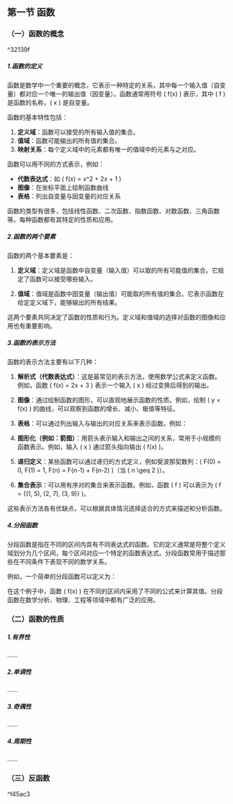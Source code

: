 ## 第一节 函数
### （一）函数的概念

^32139f

##### 1.函数的定义

函数是数学中一个重要的概念，它表示一种特定的关系，其中每一个输入值（自变量）都对应一个唯一的输出值（因变量）。函数通常用符号 \( f(x) \) 表示，其中 \( f \) 是函数的名称，\( x \) 是自变量。

函数的基本特性包括：

1. **定义域**：函数可以接受的所有输入值的集合。
2. **值域**：函数可能输出的所有值的集合。
3. **映射关系**：每个定义域中的元素都有唯一的值域中的元素与之对应。

函数可以用不同的方式表示，例如：

- **代数表达式**：如 \( f(x) = x^2 + 2x + 1 \)
- **图像**：在坐标平面上绘制函数曲线
- **表格**：列出自变量与因变量的对应关系

函数的类型有很多，包括线性函数、二次函数、指数函数、对数函数、三角函数等。每种函数都有其特定的性质和应用。
##### 2.函数的两个要素
函数的两个基本要素是：

1. **定义域**：定义域是函数中自变量（输入值）可以取的所有可能值的集合。它规定了函数可以接受哪些输入。

2. **值域**：值域是函数中因变量（输出值）可能取的所有值的集合。它表示函数在给定定义域下，能够输出的所有结果。

这两个要素共同决定了函数的性质和行为。定义域和值域的选择对函数的图像和应用也有重要影响。
##### 3.函数的表示方法
函数的表示方法主要有以下几种：

1. **解析式（代数表达式）**：这是最常见的表示方法，使用数学公式来定义函数。例如，函数 \( f(x) = 2x + 3 \) 表示一个输入 \( x \) 经过变换后得到的输出。

2. **图像**：通过绘制函数的图形，可以直观地展示函数的性质。例如，绘制 \( y = f(x) \) 的曲线，可以观察到函数的增长、减小、极值等特征。

3. **表格**：可以通过列出输入与输出的对应关系来表示函数。例如：



4. **图形化（例如：箭图）**：用箭头表示输入和输出之间的关系，常用于小规模的函数表示。例如，输入 \( x \) 通过箭头指向输出 \( f(x) \)。

5. **递归定义**：某些函数可以通过递归的方式定义，例如斐波那契数列：\( F(0) = 0, F(1) = 1, F(n) = F(n-1) + F(n-2) \)（当 \( n \geq 2 \)）。

6. **集合表示**：可以用有序对的集合来表示函数。例如，函数 \( f \) 可以表示为 \( f = \{(1, 5), (2, 7), (3, 9)\} \)。

这些表示方法各有优缺点，可以根据具体情况选择适合的方式来描述和分析函数。
##### 4.分段函数
分段函数是指在不同的区间内具有不同表达式的函数。它的定义通常是将整个定义域划分为几个区间，每个区间对应一个特定的函数表达式。分段函数常用于描述那些在不同条件下表现不同的数学关系。

例如，一个简单的分段函数可以定义为：



在这个例子中，函数 \( f(x) \) 在不同的区间内采用了不同的公式来计算其值。分段函数在数学分析、物理、工程等领域中都有广泛的应用。
### （二）函数的性质
##### 1.有界性
……
##### 2.单调性
……
##### 3.奇偶性
……
##### 4.周期性
……

### （三）反函数

^f45ac3

